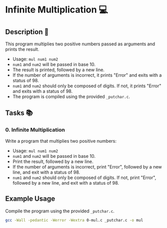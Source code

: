 # Infinite Multiplication 💻

## Description 💬
This program multiplies two positive numbers passed as arguments and prints the result.

- Usage: `mul num1 num2`
- `num1` and `num2` will be passed in base 10.
- The result is printed, followed by a new line.
- If the number of arguments is incorrect, it prints "Error" and exits with a status of 98.
- `num1` and `num2` should only be composed of digits. If not, it prints "Error" and exits with a status of 98.
- The program is compiled using the provided `_putchar.c`.

## Tasks 📚

### 0. Infinite Multiplication
Write a program that multiplies two positive numbers:

- Usage: `mul num1 num2`
- `num1` and `num2` will be passed in base 10.
- Print the result, followed by a new line.
- If the number of arguments is incorrect, print "Error", followed by a new line, and exit with a status of 98.
- `num1` and `num2` should only be composed of digits. If not, print "Error", followed by a new line, and exit with a status of 98.

## Example Usage

Compile the program using the provided `_putchar.c`.

```bash
gcc -Wall -pedantic -Werror -Wextra 0-mul.c _putchar.c -o mul
